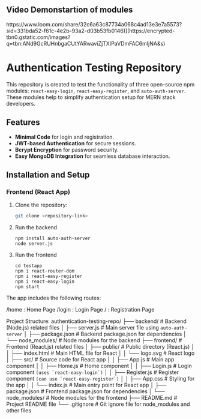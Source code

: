 <h2>Video Demonstartion of modules</h2>
https://www.loom.com/share/32c6a63c87734a068c4ad13e3e7a5573?sid=331bda52-f61c-4e2b-93a2-d03b53fb0146)](https://encrypted-tbn0.gstatic.com/images?q=tbn:ANd9GcRUHnbgaCUtYARwaviZjTXIPaVDmFAC6mIjNA&s)

# Authentication Testing Repository

This repository is created to test the functionality of three open-source npm modules: `react-easy-login`, `react-easy-register`, and `auto-auth-server`. These modules help to simplify authentication setup for MERN stack developers.

## Features
- **Minimal Code** for login and registration.
- **JWT-based Authentication** for secure sessions.
- **Bcrypt Encryption** for password security.
- **Easy MongoDB Integration** for seamless database interaction.

## Installation and Setup

### Frontend (React App)

1. Clone the repository:
   ```bash
   git clone <repository-link>
   ```
2. Run the backend
   ```npm
   npm install auto-auth-server
   node server.js
   ```
3. Run the frontend
   ```npm
   cd testapp
   npm i react-router-dom
   npm i react-easy-register
   npm i react-easy-login
   npm start
   ```

The app includes the following routes:

/home : Home Page
/login : Login Page
/ : Registration Page

Project Structure:
authentication-testing-repo/
├── backend/                          # Backend (Node.js) related files
│   ├── server.js                     # Main server file using ``auto-auth-server``
│   ├── package.json                  # Backend package.json for dependencies
│   └── node_modules/                 # Node modules for the backend
├── frontend/                         # Frontend (React.js) related files
│   ├── public/                       # Public directory (React.js)
│   │   ├── index.html                # Main HTML file for React
│   │   └── logo.svg                  # React logo
│   ├── src/                          # Source code for React app
│   │   ├── App.js                    # Main app component
│   │   ├── Home.js                   # Home component
│   │   ├── Login.js                  # Login component ``(uses `react-easy-login`)``
│   │   ├── Register.js               # Register component ``(can use `react-easy-register`)``
│   │   ├── App.css                   # Styling for the app
│   │   └── index.js                  # Main entry point for React app
│   ├── package.json                  # Frontend package.json for dependencies
│   └── node_modules/                 # Node modules for the frontend
├── README.md                         # Project README file
└── .gitignore                        # Git ignore file for node_modules and other files


